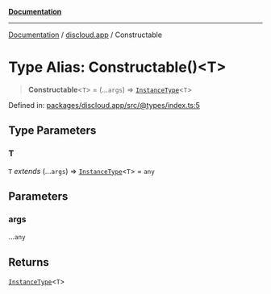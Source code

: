 [**Documentation**](../../README.md)

***

[Documentation](../../packages.md) / [discloud.app](../README.md) / Constructable

# Type Alias: Constructable()\<T\>

> **Constructable**\<`T`\> = (...`args`) => [`InstanceType`](https://www.typescriptlang.org/docs/handbook/utility-types.html#instancetypetype)\<`T`\>

Defined in: [packages/discloud.app/src/@types/index.ts:5](https://github.com/discloud/discloud.app/blob/e06d08869d94db25520cbe5fdcc3cdbc242fb0cb/packages/discloud.app/src/@types/index.ts#L5)

## Type Parameters

### T

`T` *extends* (...`args`) => [`InstanceType`](https://www.typescriptlang.org/docs/handbook/utility-types.html#instancetypetype)\<`T`\> = `any`

## Parameters

### args

...`any`

## Returns

[`InstanceType`](https://www.typescriptlang.org/docs/handbook/utility-types.html#instancetypetype)\<`T`\>
